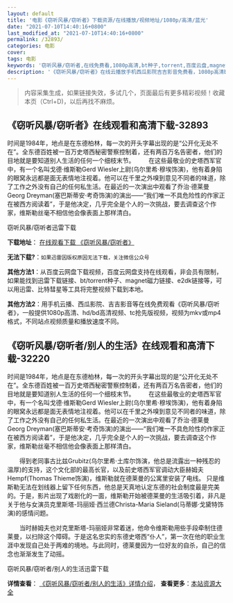 ```yaml
---
layout: default
title: '电影《窃听风暴/窃听者》下载资源/在线播放/视频地址/1080p/高清/蓝光'
date: "2021-07-10T14:40:16+0800"
last_modified_at: "2021-07-10T14:40:16+0800"
permalink: /32893/
categories: 电影
cover:
tags: 电影
keywords: '窃听风暴/窃听者,在线免费看,1080p高清,bt种子,torrent,百度云盘,magnet,磁力链,迅雷下载资源'
description: '《窃听风暴/窃听者》在线云播放手机西瓜影院吉吉影音免费看，1080p高清bd/hd未删减完整版和tc抢先枪版，mkv/mp4格式，附带bt/torrent种子、magnet/磁力链、百度云盘、网盘资源迅雷下载链接'
---
```


>内容采集生成，如果链接失效，多试几个，页面最后有更多精彩视频！收藏本页（Ctrl+D)，以后再找不麻烦。


## 《窃听风暴/窃听者》在线观看和高清下载-32893

时间是1984年，地点是在东德柏林，每一次的开头字幕出现的是&ldquo;公开化无处不在&rdquo;。全东德百姓被一百万史塔西秘密警察控制着，还有两百万名告密者，他们的目地就是要知道别人生活的任何一个细枝末节。 　　在这些最敬业的史塔西军官中，有一个名叫戈德&middot;维斯勒Gerd Wiesler上尉(乌尔里希·穆埃饰演)，他有着身陷的眼窝永远都是面无表情地注视着。他可以在千里之外嗅到意见不同者的味道，除了工作之外没有自己的任何私生活。在最近的一次演出中观看了乔治&middot;德莱曼Georg Dreyman(塞巴斯蒂安&middot;考奇饰演)的演出&mdash;—“我们唯一不具危险性的作家正在被西方阅读着”，于是他决定，几乎完全是个人的一次挑战，要去调查这个作家，维斯勒丝毫不相信他会像表面上那样清白。


窃听风暴/窃听者迅雷下载

**下载地址**： [在线观看下载 《窃听风暴/窃听者》](https://www.993dy.com//vod-detail-id-15885.html) 


**无法下载?**：`如果迅雷因版权原因无法下载，关注微信公众号 `

**其他方法1**：从百度云网盘下载视频，百度云网盘支持在线观看，非会员有限制，如果能找到迅雷下载链接、bt/torrent种子、magnet磁力链接、e2dk链接等，可以用迅雷、比特彗星等工具将完整视频下载到本地。

**其他方法2**：用手机云播、西瓜影院、吉吉影音等在线免费观看《窃听风暴/窃听者》，一般提供1080p高清、hd/bd高清视频、tc抢先版视频，视频为mkv或mp4格式，不同站点视频质量和播放速度不同。


## 《窃听风暴/窃听者/别人的生活》在线观看和高清下载-32220

时间是1984年，地点是在东德柏林，每一次的开头字幕出现的是&ldquo;公开化无处不在&rdquo;。全东德百姓被一百万史塔西秘密警察控制着，还有两百万名告密者，他们的目地就是要知道别人生活的任何一个细枝末节。 　　在这些最敬业的史塔西军官中，有一个名叫戈德&middot;维斯勒Gerd Wiesler上尉(乌尔里希·穆埃饰演)，他有着身陷的眼窝永远都是面无表情地注视着。他可以在千里之外嗅到意见不同者的味道，除了工作之外没有自己的任何私生活。在最近的一次演出中观看了乔治&middot;德莱曼Georg Dreyman(塞巴斯蒂安&middot;考奇饰演)的演出&mdash;—“我们唯一不具危险性的作家正在被西方阅读着”，于是他决定，几乎完全是个人的一次挑战，要去调查这个作家，维斯勒丝毫不相信他会像表面上那样清白。</p>　　得到老同事古比兹Grubitz(乌尔里希·土库尔饰演，他总是流露出一种残忍的温厚)的支持，这个文化部的最高长官，以及前史塔西军官调动大臣赫姆夫Hempf(Thomas Thieme饰演)，维斯勒就在德莱曼的公寓里安装了电线。 只是维斯勒无法在划线器上留下任何东西，他总是天真地认定东德的社会制度最是完美的。于是，影片出现了戏剧化的一面，维斯勒开始被德莱曼的生活吸引着，非凡是关于他与女演员克里斯塔-玛丽娅&middot;西兰德Christa-Maria Sieland(马蒂娜&middot;戈黛特饰演)的感情问题。</p>　　当时赫姆夫也对克里斯塔-玛丽娅非常着迷，他命令维斯勒用些手段牵制住德莱曼，以扫除这个障碍。于是这名忠实的东德史塔西&ldquo;仆人”，第一次在他的职业生涯中发现自己处于两难的境地。与此同时，德莱曼因为一位好友的自杀，自己的信念也渐渐发生了动摇。</p>


窃听风暴/窃听者/别人的生活迅雷下载

**详情查看**： [《窃听风暴/窃听者/别人的生活》详情介绍](/movie/32220/)， **查看更多**：[本站资源大全](/movie/t/all/)

